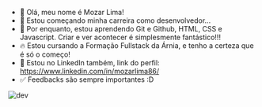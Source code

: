 - 👋 Olá, meu nome é Mozar Lima!
- 👀 Estou começando minha carreira como desenvolvedor...
- 🌱 Por enquanto, estou aprendendo Git e Github, HTML, CSS e Javascript. Criar e ver acontecer é simplesmente fantástico!!!
- 🔥 Estou cursando a Formação Fullstack da Árnia, e tenho a certeza que é só o começo!
- 🔗 Estou no LinkedIn também, link do perfil: https://www.linkedin.com/in/mozarlima86/
- ✅ Feedbacks são sempre importantes :D

![dev](https://user-images.githubusercontent.com/89784637/199079698-53d8dff1-b15e-4abb-823a-bfbae46ceb7d.gif?raw=true)
